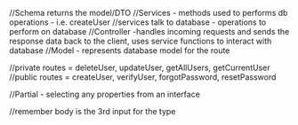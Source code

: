 //Schema returns the model/DTO
//Services - methods used to performs db operations - i.e. createUser //services talk to database - operations to perform on database
//Controller -handles incoming requests and sends the response data back to the client, uses service functions to interact with database
//Model - represents database model for the route

//private routes = deleteUser, updateUser, getAllUsers, getCurrentUser
//public routes = createUser, verifyUser, forgotPassword, resetPassword

//Partial - selecting any properties from an interface

//remember body is the 3rd input for the type
